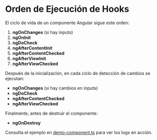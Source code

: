 # Orden de Ejecución de Hooks

El ciclo de vida de un componente Angular sigue este orden:

1. **ngOnChanges** (si hay inputs)
2. **ngOnInit**
3. **ngDoCheck**
4. **ngAfterContentInit**
5. **ngAfterContentChecked**
6. **ngAfterViewInit**
7. **ngAfterViewChecked**

Después de la inicialización, en cada ciclo de detección de cambios se ejecutan:

- **ngOnChanges** (si hay cambios en inputs)
- **ngDoCheck**
- **ngAfterContentChecked**
- **ngAfterViewChecked**

Finalmente, antes de destruir el componente:

- **ngOnDestroy**

Consulta el ejemplo en [demo-component.ts](demo-component.ts) para ver los logs en acción.
